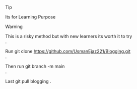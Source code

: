>[!Tip]
>Its for Learning Purpose

>[!Warning]
>This is a risky method but with new learners its worth it to try <br>.
>
>Run git clone https://github.com/UsmanEjaz221/Blogging.git <br>  .
>
>Then run git branch -m main <br>.
>
>Last git pull blogging .
